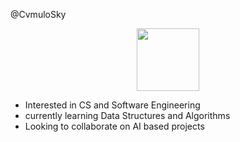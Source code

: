 @CvmuloSky

<div id="header" align="center">
  <img src="https://media.giphy.com/media/M9gbBd9nbDrOTu1Mqx/giphy.gif" width="100"/>
</div>


- Interested in CS and Software Engineering
- currently learning Data Structures and Algorithms
- Looking to collaborate on AI based projects
